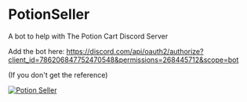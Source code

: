 # PotionSeller
A bot to help with The Potion Cart Discord Server

Add the bot here:
https://discord.com/api/oauth2/authorize?client_id=786206847752470548&permissions=268445712&scope=bot

(If you don't get the reference)

[![Potion Seller](https://img.youtube.com/vi/R_FQU4KzN7A/0.jpg)](https://www.youtube.com/watch?v=R_FQU4KzN7A)
